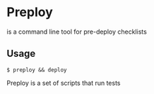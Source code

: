 # Preploy

is a command line tool for pre-deploy checklists

## Usage

    $ preploy && deploy
    
Preploy is a set of scripts that run tests
